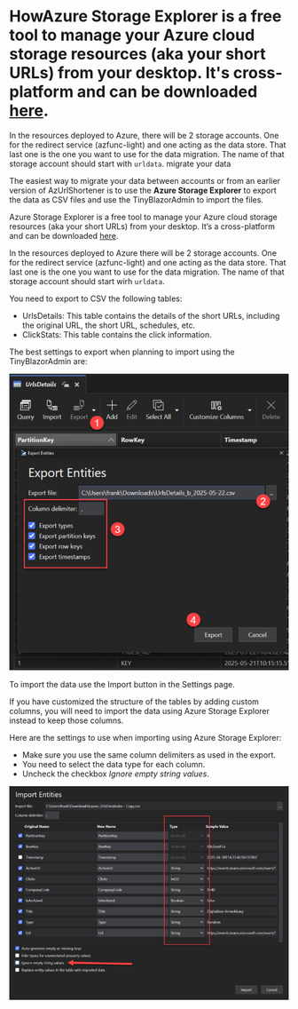 # HowAzure Storage Explorer is a free tool to manage your Azure cloud storage resources (aka your short URLs) from your desktop. It's cross-platform and can be downloaded [here](https://azure.microsoft.com/en-us/products/storage/storage-explorer/).

In the resources deployed to Azure, there will be 2 storage accounts. One for the redirect service (azfunc-light) and one acting as the data store. That last one is the one you want to use for the data migration. The name of that storage account should start with `urldata`. migrate your data

The easiest way to migrate your data between accounts or from an earlier version of AzUrlShortener is to use the **Azure Storage Explorer** to export the data as CSV files and use the TinyBlazorAdmin to import the files.

Azure Storage Explorer is a free tool to manage your Azure cloud storage resources (aka your short URLs) from your desktop. It’s a cross-platform and can be downloaded [here](https://azure.microsoft.com/en-us/products/storage/storage-explorer/). 

In the resources deployed to Azure there will be 2 storage accounts. One for the redirect service (azfunc-light) and one acting as the data store. That last one is the one you want to use for the data migration. The name of that storage account should start wirh `urldata`. 

You need to export to CSV the following tables:
- UrlsDetails: This table contains the details of the short URLs, including the original URL, the short URL, schedules, etc.
- ClickStats: This table contains the click information.

The best settings to export when planning to import using the TinyBlazorAdmin are:

![export_settings](../images/export_settings.png)

To import the data use the Import button in the Settings page.

If you have customized the structure of the tables by adding custom columns, you will need to import the data using Azure Storage Explorer instead to keep those columns.

Here are the settings to use when importing using Azure Storage Explorer:
- Make sure you use the same column delimiters as used in the export.
- You need to select the data type for each column.
- Uncheck the checkbox *Ignore empty string values*.

![Import settings when using Azure Storage Explorer](../images/import_using_azStorage-explorer.png)
